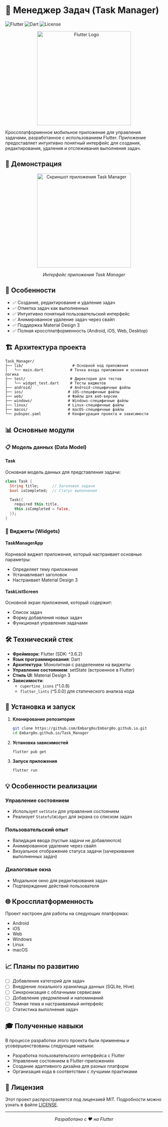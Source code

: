 # 📝 Менеджер Задач (Task Manager)

![Flutter](https://img.shields.io/badge/Flutter-3.6.2-blue.svg)
![Dart](https://img.shields.io/badge/Dart-Latest-blue.svg)
![License](https://img.shields.io/badge/License-MIT-green.svg)

<p align="center">
  <img src="https://raw.githubusercontent.com/flutter/website/master/src/_assets/image/flutter-lockup.png" alt="Flutter Logo" width="300"/>
</p>

Кроссплатформенное мобильное приложение для управления задачами, разработанное с использованием Flutter. Приложение предоставляет интуитивно понятный интерфейс для создания, редактирования, удаления и отслеживания выполнения задач.

## 📱 Демонстрация

<p align="center">
<img src="https://storage.yandexcloud.net/storage32/task_manager.png" alt="Скриншот приложения Task Manager" width="300">
</p>

<p align="center">
<i>Интерфейс приложения Task Manager</i>
</p>

## 🌟 Особенности

- ✅ Создание, редактирование и удаление задач
- ✅ Отметка задач как выполненных
- ✅ Интуитивно понятный пользовательский интерфейс
- ✅ Анимированное удаление задач через свайп
- ✅ Поддержка Material Design 3
- ✅ Полная кроссплатформенность (Android, iOS, Web, Desktop)

## 🏗️ Архитектура проекта

```
Task_Manager/
├── lib/                      # Основной код приложения
│   └── main.dart            # Точка входа приложения и основная логика
├── test/                    # Директория для тестов
│   └── widget_test.dart     # Тесты виджетов
├── android/                 # Android-специфичные файлы
├── ios/                    # iOS-специфичные файлы
├── web/                    # Файлы для веб-версии
├── windows/                # Windows-специфичные файлы
├── linux/                  # Linux-специфичные файлы
├── macos/                  # macOS-специфичные файлы
└── pubspec.yaml            # Конфигурация проекта и зависимости
```

## 📊 Основные модули

### 📋 Модель данных (Data Model)

#### Task
Основная модель данных для представления задачи:

```dart
class Task {
  String title;      // Заголовок задачи
  bool isCompleted;  // Статус выполнения

  Task({
    required this.title,
    this.isCompleted = false,
  });
}
```

### 🧩 Виджеты (Widgets)

#### TaskManagerApp
Корневой виджет приложения, который настраивает основные параметры:
- Определяет тему приложения
- Устанавливает заголовок
- Настраивает Material Design 3

#### TaskListScreen
Основной экран приложения, который содержит:
- Список задач
- Форму добавления новых задач
- Функционал управления задачами

## 🛠️ Технический стек

- **Фреймворк**: Flutter (SDK: ^3.6.2)
- **Язык программирования**: Dart
- **Архитектура**: Монолитная с разделением на виджеты
- **Управление состоянием**: setState (встроенное в Flutter)
- **Стиль UI**: Material Design 3
- **Зависимости**:
  - `cupertino_icons` (^1.0.8)
  - `flutter_lints` (^5.0.0) для статического анализа кода

## 🚀 Установка и запуск

1. **Клонирование репозитория**
   ```bash
   git clone https://github.com/Embarg0o/Embarg0o.github.io.git
   cd Embarg0o.github.io/Task_Manager
   ```

2. **Установка зависимостей**
   ```bash
   flutter pub get
   ```

3. **Запуск приложения**
   ```bash
   flutter run
   ```

## 💡 Особенности реализации

### Управление состоянием
- Использует `setState` для управления состоянием
- Реализует `StatefulWidget` для экрана со списком задач

### Пользовательский опыт
- Валидация ввода (пустые задачи не добавляются)
- Анимированное удаление через свайп
- Визуальное отображение статуса задачи (зачеркивание выполненных задач)

### Диалоговые окна
- Модальное окно для редактирования задач
- Подтверждение действий пользователя

## 🌐 Кроссплатформенность

Проект настроен для работы на следующих платформах:
- Android
- iOS
- Web
- Windows
- Linux
- macOS

## 📈 Планы по развитию

- [ ] Добавление категорий для задач
- [ ] Внедрение локального хранилища данных (SQLite, Hive)
- [ ] Синхронизация с облачными сервисами
- [ ] Добавление уведомлений и напоминаний
- [ ] Темная тема и настраиваемый интерфейс
- [ ] Статистика выполнения задач

## 🎓 Полученные навыки

В процессе разработки этого проекта были применены и усовершенствованы следующие навыки:

- Разработка пользовательского интерфейса с Flutter
- Управление состоянием в Flutter-приложениях
- Создание адаптивного дизайна для разных платформ
- Организация кода в соответствии с лучшими практиками

## 📄 Лицензия

Этот проект распространяется под лицензией MIT. Подробности можно узнать в файле [LICENSE](LICENSE).

---

<p align="center">
  <i>Разработано с ❤️ на Flutter</i>
</p>
